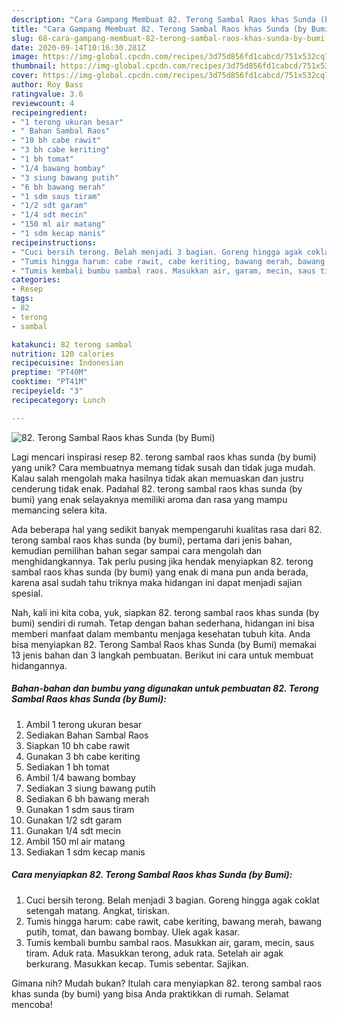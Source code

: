 ```yaml
---
description: "Cara Gampang Membuat 82. Terong Sambal Raos khas Sunda (by Bumi) yang Sempurna"
title: "Cara Gampang Membuat 82. Terong Sambal Raos khas Sunda (by Bumi) yang Sempurna"
slug: 68-cara-gampang-membuat-82-terong-sambal-raos-khas-sunda-by-bumi-yang-sempurna
date: 2020-09-14T10:16:30.281Z
image: https://img-global.cpcdn.com/recipes/3d75d856fd1cabcd/751x532cq70/82-terong-sambal-raos-khas-sunda-by-bumi-foto-resep-utama.jpg
thumbnail: https://img-global.cpcdn.com/recipes/3d75d856fd1cabcd/751x532cq70/82-terong-sambal-raos-khas-sunda-by-bumi-foto-resep-utama.jpg
cover: https://img-global.cpcdn.com/recipes/3d75d856fd1cabcd/751x532cq70/82-terong-sambal-raos-khas-sunda-by-bumi-foto-resep-utama.jpg
author: Roy Bass
ratingvalue: 3.6
reviewcount: 4
recipeingredient:
- "1 terong ukuran besar"
- " Bahan Sambal Raos"
- "10 bh cabe rawit"
- "3 bh cabe keriting"
- "1 bh tomat"
- "1/4 bawang bombay"
- "3 siung bawang putih"
- "6 bh bawang merah"
- "1 sdm saus tiram"
- "1/2 sdt garam"
- "1/4 sdt mecin"
- "150 ml air matang"
- "1 sdm kecap manis"
recipeinstructions:
- "Cuci bersih terong. Belah menjadi 3 bagian. Goreng hingga agak coklat setengah matang. Angkat, tiriskan."
- "Tumis hingga harum: cabe rawit, cabe keriting, bawang merah, bawang putih, tomat, dan bawang bombay. Ulek agak kasar."
- "Tumis kembali bumbu sambal raos. Masukkan air, garam, mecin, saus tiram. Aduk rata. Masukkan terong, aduk rata. Setelah air agak berkurang. Masukkan kecap. Tumis sebentar. Sajikan."
categories:
- Resep
tags:
- 82
- terong
- sambal

katakunci: 82 terong sambal 
nutrition: 120 calories
recipecuisine: Indonesian
preptime: "PT40M"
cooktime: "PT41M"
recipeyield: "3"
recipecategory: Lunch

---
```



![82. Terong Sambal Raos khas Sunda (by Bumi)](https://img-global.cpcdn.com/recipes/3d75d856fd1cabcd/751x532cq70/82-terong-sambal-raos-khas-sunda-by-bumi-foto-resep-utama.jpg)

Lagi mencari inspirasi resep 82. terong sambal raos khas sunda (by bumi) yang unik? Cara membuatnya memang tidak susah dan tidak juga mudah. Kalau salah mengolah maka hasilnya tidak akan memuaskan dan justru cenderung tidak enak. Padahal 82. terong sambal raos khas sunda (by bumi) yang enak selayaknya memiliki aroma dan rasa yang mampu memancing selera kita.



Ada beberapa hal yang sedikit banyak mempengaruhi kualitas rasa dari 82. terong sambal raos khas sunda (by bumi), pertama dari jenis bahan, kemudian pemilihan bahan segar sampai cara mengolah dan menghidangkannya. Tak perlu pusing jika hendak menyiapkan 82. terong sambal raos khas sunda (by bumi) yang enak di mana pun anda berada, karena asal sudah tahu triknya maka hidangan ini dapat menjadi sajian spesial.


Nah, kali ini kita coba, yuk, siapkan 82. terong sambal raos khas sunda (by bumi) sendiri di rumah. Tetap dengan bahan sederhana, hidangan ini bisa memberi manfaat dalam membantu menjaga kesehatan tubuh kita. Anda bisa menyiapkan 82. Terong Sambal Raos khas Sunda (by Bumi) memakai 13 jenis bahan dan 3 langkah pembuatan. Berikut ini cara untuk membuat hidangannya.

<!--inarticleads1-->

##### Bahan-bahan dan bumbu yang digunakan untuk pembuatan 82. Terong Sambal Raos khas Sunda (by Bumi):

1. Ambil 1 terong ukuran besar
1. Sediakan  Bahan Sambal Raos
1. Siapkan 10 bh cabe rawit
1. Gunakan 3 bh cabe keriting
1. Sediakan 1 bh tomat
1. Ambil 1/4 bawang bombay
1. Sediakan 3 siung bawang putih
1. Sediakan 6 bh bawang merah
1. Gunakan 1 sdm saus tiram
1. Gunakan 1/2 sdt garam
1. Gunakan 1/4 sdt mecin
1. Ambil 150 ml air matang
1. Sediakan 1 sdm kecap manis




<!--inarticleads2-->

##### Cara menyiapkan 82. Terong Sambal Raos khas Sunda (by Bumi):

1. Cuci bersih terong. Belah menjadi 3 bagian. Goreng hingga agak coklat setengah matang. Angkat, tiriskan.
1. Tumis hingga harum: cabe rawit, cabe keriting, bawang merah, bawang putih, tomat, dan bawang bombay. Ulek agak kasar.
1. Tumis kembali bumbu sambal raos. Masukkan air, garam, mecin, saus tiram. Aduk rata. Masukkan terong, aduk rata. Setelah air agak berkurang. Masukkan kecap. Tumis sebentar. Sajikan.




Gimana nih? Mudah bukan? Itulah cara menyiapkan 82. terong sambal raos khas sunda (by bumi) yang bisa Anda praktikkan di rumah. Selamat mencoba!
